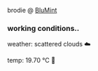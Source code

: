 brodie @ [BluMint](https://www.linkedin.com/company/blumint-io/)

<!--weather_start-->
### working conditions..

weather: scattered clouds ☁️

temp: 19.70 °C 👕

<!--weather_end-->
